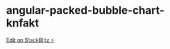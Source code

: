 # angular-packed-bubble-chart-knfakt

[Edit on StackBlitz ⚡️](https://stackblitz.com/edit/angular-packed-bubble-chart-knfakt)